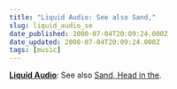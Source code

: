 ```yaml
---
title: "Liquid Audio: See also Sand,"
slug: liquid_audio_se
date_published: 2000-07-04T20:09:24.000Z
date_updated: 2000-07-04T20:09:24.000Z
tags: [music]
---
```


**[Liquid Audio](http://www.liquidaudio.com)**: See also [Sand, Head in the](https://cdn.glitch.global/71e5579f-aba0-499a-b200-01549a2a80ce/liquid.gif?v=1729992824567).
